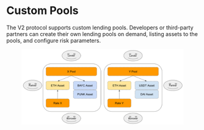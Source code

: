 # Custom Pools

The V2 protocol supports custom lending pools. Developers or third-party partners can create their own lending pools on demand, listing assets to the pools, and configure risk parameters.

<figure><img src="../.gitbook/assets/image (5).png" alt=""><figcaption></figcaption></figure>

